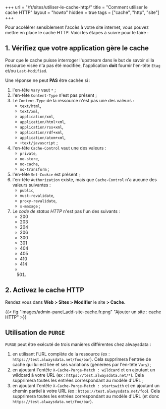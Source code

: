 +++
url = "/fr/sites/utiliser-le-cache-http/"
title = "Comment utiliser le cache HTTP"
layout = "howto"
hidden = true
tags = ["cache", "http", "site"]
+++

Pour accélérer sensiblement l'accès à votre site internet, vous pouvez mettre en place le cache HTTP. Voici les étapes à suivre pour le faire :

## 1. Vérifiez que votre application gère le cache

Pour que le cache puisse interroger l'upstream dans le but de savoir si la ressource visée n'a pas été modifiée, l'application **doit** fournir l'en-tête `Etag` et/ou `Last-Modified`.

Une réponse ne peut **PAS** être cachée si :

1. l'en-tête `Vary` vaut  `*` ;
2. l'en-tête `Content-Type` n'est pas présent ;
3. Le `Content-Type` de la ressource n'est pas une des valeurs :
    - `text/html`, 
    - `text/xml`, 
    - `application/xml`,
    - `application/html+xml`, 
    - `application/rss+xml`,
    - `application/rdf+xml`,
    - `application/atom+xml`,
    - -`text/javascript` ;
4. l'en-tête `Cache-Control` vaut une des valeurs : 
    - `private`,
    - `no-store`,
    - `no-cache`,
    - `no-transform` ;
5. l'en-tête `Set-Cookie` est présent ;
6. l'en-tête `Authorization` existe, mais que `Cache-Control` n'a aucune des valeurs suivantes :
    - `public`,
    - `must-revalidate`, 
    - `proxy-revalidate`,
    - `s-maxage` ;
7. Le _code de status HTTP_ n'est pas l'un des suivants :
    - 200
    - 203
    - 204
    - 206
    - 300
    - 301
    - 404
    - 405
    - 410
    - 414
    - 501.

## 2. Activez le cache HTTP

Rendez vous dans **Web > Sites > Modifier** le site **> Cache**.

{{< fig "images/admin-panel_add-site-cache.fr.png" "Ajouter un site : cache HTTP" >}}

## Utilisation de `PURGE`

`PURGE` peut être exécuté de trois manières différentes chez alwaysdata :

1. en utilisant l'URL complète de la ressource (ex : `https://test.alwaysdata.net/foo/bar`). Cela supprimera l'entrée de cache qui lui est liée et ses variations (générées par l'en-tête `Vary`) ;
2. en ajoutant l'entête `X-Cache-Purge-Match : wildcard` et en ajoutant un wildcard à votre URL (ex : `https://test.alwaysdata.net/*`). Cela supprimera toutes les entrées correspondant au modèle d'URL ;
3. en ajoutant l'entête `X-Cache-Purge-Match : startswith` et en ajoutant un chemin partiel à votre URL (ex : `https://test.alwaysdata.net/foo`). Cela supprimera toutes les entrées correspondant au modèle d'URL (et donc `https://test.alwaysdata.net/foo/bar`).

